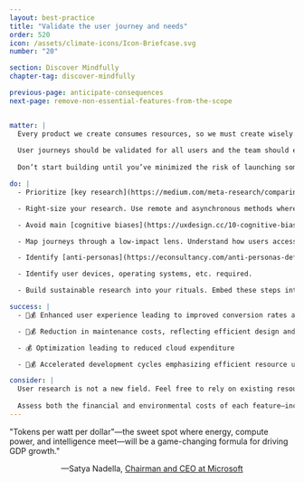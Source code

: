 ```yaml
---
layout: best-practice
title: "Validate the user journey and needs"
order: 520
icon: /assets/climate-icons/Icon-Briefcase.svg
number: "20"

section: Discover Mindfully
chapter-tag: discover-mindfully

previous-page: anticipate-consequences
next-page: remove-non-essential-features-from-the-scope


matter: |
  Every product we create consumes resources, so we must create wisely. Validating user journeys during the discovery phase, before the development phase, helps reduce the likelihood of creating unnecessary, unused features. Wasted time, money, energy, and materials all come with an environmental cost. Remember: about 80% of [features](https://www.pendo.io/resources/the-2019-feature-adoption-report/) and [products](https://kaizen.com/insights/article-why-do-80-of-new-product-launches-fail-uk/) fail after launch. 
  
  User journeys should be validated for all users and the team should explore the systemic effects that the product/feature’s usage will have.
  
  Don’t start building until you’ve minimized the risk of launching something no one will use. This often means convincing management that investing in thorough user research is worth the time and money. In the long run, it leads to a well-researched, effective product. And don’t be afraid to [Kill unused features](kill-unused-features) and [Delete old user accounts and old data](delete-old-user-accounts-and-old-data).

do: |
  - Prioritize [key research](https://medium.com/meta-research/comparing-ux-research-methods-d315050b1698) over rework. Invest early in lightweight, high-impact user research to avoid building wasteful or unused features later. This reduces energy, storage, and developer hours.

  - Right-size your research. Use remote and asynchronous methods where possible to cut travel and digital overhead, and keep fidelity proportional to risk.

  - Avoid main [cognitive biases](https://uxdesign.cc/10-cognitive-biases-to-avoid-in-user-research-and-how-to-avoid-them-993aa397c8c6)

  - Map journeys through a low-impact lens. Understand how users access your product (device type, connection speed, frequency) to design for longevity and reduce unnecessary data or hardware strain.

  - Identify [anti-personas](https://econsultancy.com/anti-personas-definition-benefits/) early (ideally during consequence scanning) for climate risk. Identify users or usage patterns that may lead to excessive resource consumption, exclusion, or environmental harm.

  - Identify user devices, operating systems, etc. required.

  - Build sustainable research into your rituals. Embed these steps into your processes for planning and reevaluating features. It should be a regular part of backlog refinement, discovery sprints, and feature sunsetting.

success: |
  - 🧑💰 Enhanced user experience leading to improved conversion rates and overall satisfaction

  - 🧑💰 Reduction in maintenance costs, reflecting efficient design and execution

  - 💰 Optimization leading to reduced cloud expenditure

  - 🧑💰 Accelerated development cycles emphasizing efficient resource use

consider: |
  User research is not a new field. Feel free to rely on existing resources out there. For example, the well-known [Value Proposition Design](https://www.strategyzer.com/library/value-proposition-design-2) book by Strategyzer and the practical step-by-step guide to frame your research, [How to Write a User Research Plan That Sets Your Project Up for Success](https://dscout.com/people-nerds/how-to-write-a-user-research-plan-that-sets-your-project-up-for-success).
  
  Assess both the financial and environmental costs of each feature—include the emissions and energy required to define, build, and maintain it. Compare this against the long-term value it delivers to users and the planet. This helps avoid building features that are costly in dollars and carbon, but low in impact.
---
```


<div class="bigquote">
  <span class="highlight">"Tokens per watt per dollar"—the sweet spot where energy, compute power, and intelligence meet—will be a game-changing formula for driving GDP growth."</span>
</div>

<p style="text-align:center;">—Satya Nadella, <a href="https://www.linkedin.com/in/satyanadella?miniProfileUrn=urn%3Ali%3Afsd_profile%3AACoAAAEkwwAB9KEc2TrQgOLEQ-vzRyZeCDyc6DQ">Chairman and CEO at Microsoft</a></p>